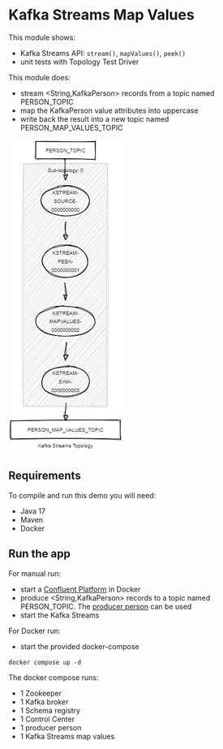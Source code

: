 # Kafka Streams Map Values

This module shows:
- Kafka Streams API: `stream()`, `mapValues()`, `peek()`
- unit tests with Topology Test Driver

This module does:
- stream <String,KafkaPerson> records from a topic named PERSON_TOPIC
- map the KafkaPerson value attributes into uppercase
- write back the result into a new topic named PERSON_MAP_VALUES_TOPIC

![topology.png](topology.png)

## Requirements

To compile and run this demo you will need:
- Java 17
- Maven
- Docker

## Run the app

For manual run:
- start a [Confluent Platform](https://docs.confluent.io/platform/current/quickstart/ce-docker-quickstart.html#step-1-download-and-start-cp) in Docker
- produce <String,KafkaPerson> records to a topic named PERSON_TOPIC. The [producer person](../specific-producers/kafka-streams-producer-person) can be used
- start the Kafka Streams

For Docker run:
- start the provided docker-compose 

```
docker compose up -d
```

The docker compose runs:
- 1 Zookeeper
- 1 Kafka broker
- 1 Schema registry
- 1 Control Center
- 1 producer person
- 1 Kafka Streams map values
